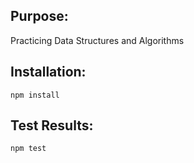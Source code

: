 ## Purpose:

Practicing Data Structures and Algorithms

## Installation: 

`npm install`

## Test Results:

`npm test`
